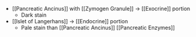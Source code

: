 - [[Pancreatic Ancinus]] with [[Zymogen Granule]] -> [[Exocrine]] portion
	- Dark stain
- [[Islet of Langerhans]] -> [[Endocrine]] portion
	- Pale stain than [[Pancreatic Ancinus]] [[Pancreatic Enzymes]]